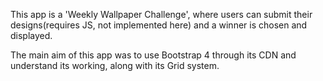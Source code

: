 This app is a 'Weekly Wallpaper Challenge', where users can submit their designs(requires JS, not implemented here) and a winner is chosen and displayed.

The main aim of this app was to use Bootstrap 4 through its CDN and understand its working, along with its Grid system.
